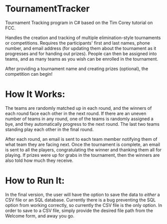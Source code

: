 # TournamentTracker
Tournament Tracking program in C# based on the Tim Corey tutorial on FCC.

Handles the creation and tracking of multiple elimination-style tournaments or competitions. Requires the participants' first and last names, phone number, and email address (for updating them about the tournament as it progresses and for handing out prizes). People can then be assigned into teams, and as many teams as you wish can be enrolled in the tournament. 

After providing a tournament name and creating prizes (optional), the competition can begin! 

# How It Works:

The teams are randomly matched up in each round, and the winners of each round face each other in the next round. If there are an uneven number of teams in any round, one of the teams is randomly assigned a bye, and they automatically progress to the next round. The last two teams standing play each other in the final round. 

After each round, an email is sent to each team member notifying them of what team they are facing next. Once the tournament is complete, an email is sent to all the players, congratulating the winner and thanking them all for playing. If prizes were up for grabs in the tournament, then the winners are also told how much they receive.

# How to Run It:

In the final version, the user will have the option to save the data to *either* a CSV file or an SQL database. Currently there is a bug preventing the SQL option from working correctly, so currently the CSV file is the only option. In order to save to a CSV file, simply provide the desired file path from the Welcome form, and away you go.



